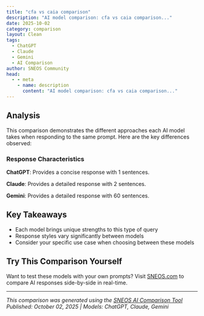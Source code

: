 ```yaml
---
title: "cfa vs caia comparison"
description: "AI model comparison: cfa vs caia comparison..."
date: 2025-10-02
category: comparison
layout: Clean
tags:
  - ChatGPT
  - Claude
  - Gemini
  - AI Comparison
author: SNEOS Community
head:
  - - meta
    - name: description
      content: "AI model comparison: cfa vs caia comparison..."
---
```


<ChatComparison
  title="cfa vs caia comparison"
  prompt="cfa vs caia comparison"
  :responses='{
    "ChatGPT": "Error calling OpenAI API.",
    "Claude": "Here\u0027s a comprehensive comparison between the CFA (Chartered Financial Analyst) and CAIA (Chartered Alternative Investment Analyst) designations:\n\n## **Overview**\n\n**CFA (Chartered Financial Analyst)**\n- Covers broad investment management and analysis\n- Focus on traditional investments (stocks, bonds, derivatives)\n- Most recognized investment credential globally\n- Administered by CFA Institute\n\n**CAIA (Chartered Alternative Investment Analyst)**\n- Specialized focus on alternative investments\n- Covers hedge funds, private equity, real estate, commodities\n- Newer designation (established 2002)\n- Administered by CAIA Association\n\n## **Exam Structure**\n\n| Aspect | CFA | CAIA |\n|--------|-----|------|\n| **Levels** | 3 levels | 2 levels |\n| **Duration** | 3-5 years typically | 1-2 years typically |\n| **Format** | Level I: Multiple choice\u003Cbr\u003ELevel II: Item sets\u003Cbr\u003ELevel III: Essays \u002B item sets | Both levels: Multiple choice \u002B essays |\n| **Frequency** | Multiple times per year | Twice per year (March \u0026 September) |\n\n## **Curriculum Focus**\n\n**CFA Topics:**\n- Ethical and Professional Standards\n- Quantitative Methods\n- Economics\n- Financial Statement Analysis\n- Corporate Issuers\n- Equity Investments\n- Fixed Income\n- Derivatives\n- Alternative Investments\n- Portfolio Management\n\n**CAIA Topics:**\n- Professional Standards and Ethics\n- Introduction to Alternative Investments\n- Real Assets (REITs, commodities, natural resources)\n- Hedge Funds\n- Private Equity\n- Credit Instruments\n- Structured Products\n- Risk Management\n- Portfolio Management\n- Due Diligence\n\n## **Career Applications**\n\n**CFA is Better For:**\n- Portfolio management\n- Equity research\n- Investment banking\n- Financial planning\n- Corporate finance\n- General investment roles\n\n**CAIA is Better For:**\n- Hedge fund analysis\n- Private equity\n- Real estate investment\n- Commodity trading\n- Alternative investment consulting\n- Fund of funds management\n\n## **Requirements \u0026 Eligibility**\n\n**CFA Requirements:**\n- Bachelor\u0027s degree or equivalent work experience\n- 4,000 hours relevant work experience\n- Pass all 3 levels\n- Professional references\n\n**CAIA Requirements:**\n- Bachelor\u0027s degree or equivalent experience\n- 1 year relevant work experience\n- Pass both levels\n- Professional references\n\n## **Cost Comparison**\n\n**CFA Costs:**\n- Registration: ~$450\n- Level I: ~$1,000\n- Level II \u0026 III: ~$1,200 each\n- **Total: ~$3,850\u002B**\n\n**CAIA Costs:**\n- Each level: ~$1,400-1,500\n- **Total: ~$2,800-3,000**\n\n## **Difficulty \u0026 Pass Rates**\n\n**CFA:**\n- Generally lower pass rates (40-50%)\n- More comprehensive and demanding\n- Requires significant time commitment (300\u002B hours per level)\n\n**CAIA:**\n- Higher pass rates (60-70%)\n- More focused curriculum\n- Less time commitment (150-200 hours per level)\n\n## **Market Recognition**\n\n**CFA:**\n- Globally recognized gold standard\n- 190,000\u002B charterholders worldwide\n- Strong brand recognition across all finance sectors\n\n**CAIA:**\n- Growing recognition in alternatives space\n- 11,000\u002B charterholders worldwide\n- Highly respected in hedge funds and PE firms\n\n## **Which Should You Choose?**\n\n**Choose CFA if:**\n- You want broad investment knowledge\n- Seeking traditional finance roles\n- Want maximum career flexibility\n- Have 3-5 years to dedicate\n- Value global recognition\n\n**Choose CAIA if:**\n- You\u0027re focused on alternative investments\n- Already work in or target alts industry\n- Want faster completion\n- Have specific expertise in alternatives\n- Complement existing credentials\n\n**Consider Both if:**\n- You have significant experience\n- Work at institutional investment firms\n- Want to be an alternatives specialist with broad foundation\n\nMany professionals pursue CAIA after CFA to specialize in alternatives, making them complementary rather than competing designations.",
    "Gemini": "Let\u0027s break down the CFA (Chartered Financial Analyst) and CAIA (Chartered Alternative Investment Analyst) designations, highlighting their key differences and similarities to help you decide which one might be right for you.\n\n**CFA (Chartered Financial Analyst)**\n\n*   **Focus:** General investment management with a strong emphasis on portfolio management and security analysis.  Covers a broad range of asset classes, but typically with a focus on publicly traded securities.\n\n*   **Curriculum:**\n    *   **Level I:** Introduces core concepts and tools, focusing on ethical and professional standards, quantitative methods, economics, financial reporting and analysis, corporate finance, equity investments, fixed income, derivatives, and alternative investments.\n    *   **Level II:** Applies the tools and concepts learned in Level I to asset valuation, focusing on in-depth security analysis.\n    *   **Level III:** Focuses on portfolio management and wealth planning, integrating all the material learned in Levels I and II.\n\n*   **Ideal For:**\n    *   Aspiring portfolio managers\n    *   Equity analysts\n    *   Fixed income analysts\n    *   Research analysts\n    *   Consultants\n    *   Investment bankers\n    *   Anyone working in investment management roles focusing on traditional asset classes.\n\n*   **Difficulty:** Considered very challenging. Requires significant study time (300\u002B hours per level, on average).\n\n*   **Prerequisites:** Bachelor\u0027s degree (or equivalent) or be in the final year of your bachelor\u0027s degree program; or have four years of qualified professional work experience; or a combination of professional work experience and education that totals at least four years.  Requires passing all three levels and four years of qualified professional work experience.\n\n*   **Career Opportunities:** Portfolio management, equity research, fixed income research, investment banking, consulting, risk management, corporate finance. Strong brand recognition in traditional finance.\n\n*   **Cost:** Approximately $4,000-$5,000 USD for registration, exam fees, and study materials per level.  Plus membership fees.\n\n*   **Popularity:**  Very well-established and widely recognized globally in the investment management industry.  High saturation of charterholders in many markets.\n\n**CAIA (Chartered Alternative Investment Analyst)**\n\n*   **Focus:** Alternative investments, which include hedge funds, private equity, real estate, commodities, and other non-traditional asset classes.\n\n*   **Curriculum:**\n    *   **Level I:** Introduces the universe of alternative investments, covering asset classes, strategies, and their risk-return characteristics.  Includes professional standards and ethics.\n    *   **Level II:** Focuses on advanced topics in alternative investments, including due diligence, portfolio management, and current issues.\n\n*   **Ideal For:**\n    *   Hedge fund analysts\n    *   Private equity professionals\n    *   Real estate analysts\n    *   Fund of funds managers\n    *   Pension fund analysts responsible for alternative investment allocations\n    *   Anyone working in or seeking to work in the alternative investment space.\n\n*   **Difficulty:** Challenging, but generally considered less demanding than the CFA. Requires significant study time (200\u002B hours per level, on average).\n\n*   **Prerequisites:** Bachelor\u0027s degree (or equivalent) and one year of qualified professional experience; or four years of qualified professional experience. Requires passing both levels and demonstrating two years of qualified professional experience.\n\n*   **Career Opportunities:** Hedge fund management, private equity investing, real estate investing, fund of funds management, alternative investment consulting, institutional investment roles. Strong recognition within the alternatives industry.\n\n*   **Cost:** Approximately $4,000-$5,000 USD for registration, exam fees, and study materials per level. Plus membership fees.\n\n*   **Popularity:**  Growing in popularity as alternative investments become more prevalent in institutional portfolios.  Less saturated than the CFA.\n\n**Key Differences in a Table:**\n\n| Feature            | CFA                                    | CAIA                                      |\n|---------------------|-----------------------------------------|-------------------------------------------|\n| **Focus**           | General Investment Management           | Alternative Investments                   |\n| **Asset Classes**   | Publicly Traded Securities (primarily)  | Hedge Funds, Private Equity, Real Estate, Commodities, etc. |\n| **Curriculum Breadth**| Broader                                 | More focused                                 |\n| **Difficulty**      | Generally Considered More Difficult    | Generally Considered Less Difficult       |\n| **Brand Recognition**| Very High (globally)                 | High within the Alternatives Industry      |\n| **Target Audience** | Portfolio Managers, Equity Analysts, etc.| Hedge Fund Analysts, Private Equity Professionals, etc. |\n\n**Similarities:**\n\n*   **Ethical Standards:** Both programs emphasize ethical conduct and professional responsibility.\n*   **Rigorous Curriculum:** Both require significant dedication and study time.\n*   **Career Advancement:** Both can enhance career prospects and earning potential within their respective fields.\n*   **Continuing Education:** Both require ongoing continuing education to maintain the charter.\n*   **Exam Format:** Both are computer-based and multiple choice.\n\n**Which One Should You Choose?**\n\n*   **Choose CFA if:**\n    *   You\u0027re interested in a broad understanding of investment management.\n    *   You want to work primarily with publicly traded securities.\n    *   You desire a globally recognized designation with strong brand recognition.\n    *   You want to work in portfolio management, equity research, or fixed income analysis.\n    *   You\u0027re willing to commit a significant amount of time and effort to studying.\n*   **Choose CAIA if:**\n    *   You\u0027re specifically interested in alternative investments.\n    *   You want to work in hedge funds, private equity, real estate, or other alternative asset classes.\n    *   You prefer a more focused curriculum.\n    *   You are targeting roles in institutional asset allocation to alternative investments.\n\n**Can You Do Both?**\n\nYes, many professionals hold both the CFA and CAIA designations.  The CFA provides a solid foundation in investment management principles, while the CAIA provides specialized knowledge of alternative investments.  It demonstrates a broad and deep understanding of the investment landscape. However, consider your time constraints and career goals before pursuing both.  In some cases, one designation may be sufficient.\n\n**In summary:**\n\nThe CFA is a broader, more general investment management designation with greater global recognition. The CAIA is a more specialized designation focused on alternative investments.  Choose the designation that aligns best with your career goals and interests.  Consider the required time commitment and difficulty of each program.\n"
  }'
  published-date="14:12"
/>

## Analysis

This comparison demonstrates the different approaches each AI model takes when responding to the same prompt. Here are the key differences observed:

### Response Characteristics

**ChatGPT**: Provides a concise response with 1 sentences. 

**Claude**: Provides a detailed response with 2 sentences. 

**Gemini**: Provides a detailed response with 60 sentences. 

## Key Takeaways

- Each model brings unique strengths to this type of query
- Response styles vary significantly between models
- Consider your specific use case when choosing between these models

## Try This Comparison Yourself

Want to test these models with your own prompts? Visit [SNEOS.com](https://sneos.com) to compare AI responses side-by-side in real-time.

---

*This comparison was generated using the [SNEOS AI Comparison Tool](https://sneos.com)*
*Published: October 02, 2025 | Models: ChatGPT, Claude, Gemini*
